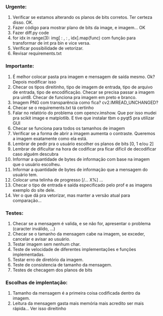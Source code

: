 ### Urgente:
1. Verificar se estamos alterando os planos de bits corretos. Ter certeza disso. OK.
2. Fazer código para mostrar plano de bits da image, e imagem... OK
3. Fazer diff.py code
4. for idx in range(3): img[ : , : , idx].map(func) com função para transformar de int pra bin e vice versa.
5. Verificar possibilidade de vetorizar.
6. Revisar requirements.txt

### Importante:
1. É melhor colocar pasta pra imagem e mensagem de saída mesmo. Ok? Depois modificar isso
2. Checar os tipos direitinho, tipo de imagem de entrada, tipo de arquivo de entrada, tipo de encodificação. Checar se precisa passar a imagem pra uint8. Checar de funciona pra imagem em preto e branco.
3. Imagem PNG com transparência como fica? cv2.IMREAD_UNCHANGED?
4. Checar se o requirements.txt tá certinho
5. Falar no relatório do problema com opencv.imshow. Que por isso mudei pra scikit image e matplotlib. E tive que instalar tbm o pyqt5 pra utilizar GUI
6. Checar se funciona para todos os tamanhos de imagem
7. Verificar se a forma de abrir a imagem aumenta o contraste. Queremos a imagem exatamente como ela está.
8. Lembrar de pedir pra o usuário escolher os planos de bits [0, 1 e/ou 2]
9. Lembrar de dificultar na hora de codificar pra ficar dificil de decodificar caso alguém descubra
10. Informar a quantidade de bytes de informação com base na imagem que o usuário escolheu.
11. Informar a quantidade de bytes de informação que a mensagem do usuário tem.
12. Colocar uma telinha de progresso [/... X%] ...
13. Checar o tipo de entrada e saída especificado pelo prof e as imagens exemplo do site dele.
14. Ver o que dá pra vetorizar, mas manter a versão atual para comparação...

### Testes:
1. Checar se a mensagem é valida, e se não for, apresentar o problema (caracter inválido, ...)
2. Checar se o tamanho da mensagem cabe na imagem, se exceder, cancelar e avisar ao usuário.
3. Testar imagem sem nenhum char.
4. Teste de velocidade de diferentes implementações e funções implementadas.
5. Testar erro de diretório da imagem.
6. Teste de consistencia de tamanho da mensagem.
7. Testes de checagem dos planos de bits

### Escolhas de implentação:
1. Tamanho da mensagem é a primeira coisa codificada dentro da imagem. 
2. Leitura da mensagem gasta mais memória mais acredito ser mais rápida... Ver isso direitinho

